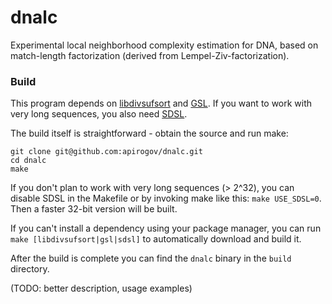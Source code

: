 # dnalc

Experimental local neighborhood complexity estimation for DNA,
based on match-length factorization (derived from Lempel-Ziv-factorization).

### Build

This program depends on [libdivsufsort](https://github.com/y-256/libdivsufsort)
and [GSL](https://www.gnu.org/software/gsl/). If you want to work with very long
sequences, you also need [SDSL](https://github.com/simongog/sdsl-lite).

The build itself is straightforward - obtain the source and run make:
```shell
git clone git@github.com:apirogov/dnalc.git
cd dnalc
make
```

If you don't plan to work with very long sequences (> 2^32), you can disable
SDSL in the Makefile or by invoking make like this: `make USE_SDSL=0`. Then a
faster 32-bit version will be built.

If you can't install a dependency using your package manager, you can
run `make [libdivsufsort|gsl|sdsl]` to automatically download and build it.

After the build is complete you can find the `dnalc` binary in the `build` directory.

(TODO: better description, usage examples)
